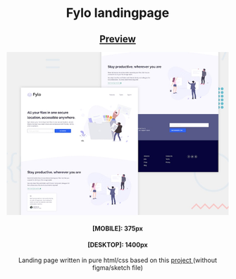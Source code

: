 <h1 align="center">Fylo landingpage</h1> 

<h2 align="center"><a href="http://andrzejfranek.me/fylo-two-column-landing-page/">Preview</a></h2>


  
![img](https://raw.githubusercontent.com/teh23/fylo-two-column-landing-page/master/design/desktop-preview.jpg)
<h4 align="center">[MOBILE]: 375px</h3>
<h4 align="center">[DESKTOP]: 1400px</h3>
<p align="center">Landing page written in pure html/css based on this <a href="https://www.frontendmentor.io/challenges/fylo-landing-page-with-two-column-layout-5ca5ef041e82137ec91a50f5">project  </a>(without figma/sketch file)
  
 </p>


 


